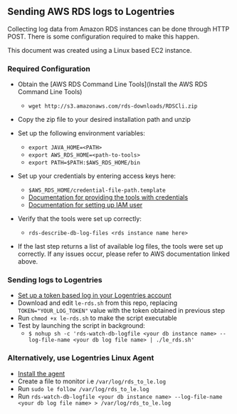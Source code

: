 ## Sending AWS RDS logs to Logentries

Collecting log data from Amazon RDS instances can be done through HTTP POST.  There is some configuration required to make this happen.

This document was created using a Linux based EC2 instance.

### Required Configuration

* Obtain the [AWS RDS Command Line Tools](Install the AWS RDS Command Line Tools)
  * ` wget http://s3.amazonaws.com/rds-downloads/RDSCli.zip `
* Copy the zip file to your desired installation path and unzip


* Set up the following environment variables:
  * `export JAVA_HOME=<PATH>`
  * `export AWS_RDS_HOME=<path-to-tools>`
  * `export PATH=$PATH:$AWS_RDS_HOME/bin`


* Set up your credentials by entering access keys here:
  * `$AWS_RDS_HOME/credential-file-path.template`
  * [Documentation for providing the tools with credentials](http://docs.aws.amazon.com/AmazonRDS/latest/CommandLineReference/StartCLI.html)
  * [Documentation for setting up IAM user](http://docs.aws.amazon.com/AmazonRDS/latest/UserGuide/UsingWithRDS.IAM.html)


* Verify that the tools were set up correctly:
  * `rds-describe-db-log-files <rds instance name here>`
* If the last step returns a list of available log files, the tools were set up correctly. If any issues occur, please refer to AWS documentation linked above.


### Sending logs to Logentries

* [Set up a token based log in your Logentries account](https://logentries.com/doc/input-token/)
* Download and edit `le-rds.sh` from this repo, replacing `TOKEN="YOUR_LOG_TOKEN"` value with the token obtained in previous step
* Run `chmod +x le-rds.sh` to make the script executable
* Test by launching the script in background:
  * `$ nohup sh -c 'rds-watch-db-logfile <your db instance name> --log-file-name <your db log file name> | ./le_rds.sh'`


### Alternatively, use Logentries Linux Agent

* [Install the agent](https://logentries.com/doc/linux-agent/)
* Create a file to monitor i.e `/var/log/rds_to_le.log`
* Run `sudo le follow /var/log/rds_to_le.log`
* Run `rds-watch-db-logfile <your db instance name> --log-file-name <your db log file name> > /var/log/rds_to_le.log`

